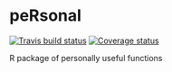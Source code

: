 # peRsonal

[![Travis build status](https://travis-ci.org/bvancil/peRsonal.svg?branch=master)](https://travis-ci.org/bvancil/peRsonal)  [![Coverage status](https://codecov.io/gh/bvancil/peRsonal/branch/master/graph/badge.svg)](https://codecov.io/github/bvancil/peRsonal?branch=master)

R package of personally useful functions
